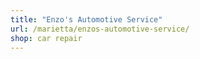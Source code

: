 ```yaml
---
title: "Enzo's Automotive Service"
url: /marietta/enzos-automotive-service/
shop: car repair
---
```

